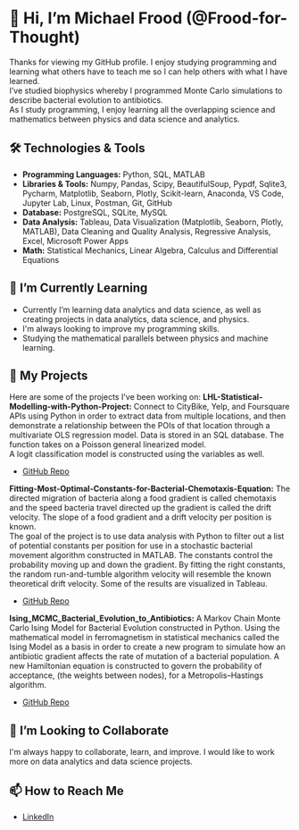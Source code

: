 # 👋 Hi, I’m Michael Frood (@Frood-for-Thought)
Thanks for viewing my GitHub profile. 
I enjoy studying programming and learning what others have to teach me so I can help others with what I have learned.  
I’ve studied biophysics whereby I programmed Monte Carlo simulations to describe bacterial evolution to antibiotics.  
As I study programming, I enjoy learning all the overlapping science and mathematics between physics and data science and analytics.

## 🛠️ Technologies & Tools
  - **Programming Languages:** Python, SQL, MATLAB
  - **Libraries & Tools:** Numpy, Pandas, Scipy, BeautifulSoup, Pypdf, Sqlite3, Pycharm, Matplotlib, Seaborn, Plotly, Scikit-learn, Anaconda,
    VS Code, Jupyter Lab, Linux, Postman, Git, GitHub
  - **Database:** PostgreSQL, SQLite, MySQL
  - **Data Analysis:** Tableau, Data Visualization (Matplotlib, Seaborn, Plotly, MATLAB), Data Cleaning and Quality Analysis, Regressive Analysis, Excel, Microsoft Power Apps
  - **Math:** Statistical Mechanics, Linear Algebra, Calculus and Differential Equations

## 🌱 I’m Currently Learning 
- Currently I’m learning data analytics and data science, as well as creating projects in data analytics, data science, and physics.
- I'm always looking to improve my programming skills.
- Studying the mathematical parallels between physics and machine learning.

## 🔭 My Projects
Here are some of the projects I've been working on:
**LHL-Statistical-Modelling-with-Python-Project:** 
Connect to CityBike, Yelp, and Foursquare APIs using Python in order to extract data from multiple locations,
and then demonstrate a relationship between the POIs of that location through a multivariate OLS regression model.
Data is stored in an SQL database. The function takes on a Poisson general linearized model.  
A logit classification model is constructed using the variables as well.
- [GitHub Repo](https://github.com/Frood-for-Thought/Fitting-Most-Optimal-Constants-for-Bacterial-Chemotaxis-Equation)

**Fitting-Most-Optimal-Constants-for-Bacterial-Chemotaxis-Equation:**
The directed migration of bacteria along a food gradient is called chemotaxis and the speed bacteria travel directed up the gradient 
is called the drift velocity.  The slope of a food gradient and a drift velocity per position is known.  
The goal of the project is to use data analysis with Python to filter out a list of potential constants per position for use in a 
stochastic bacterial movement algorithm constructed in MATLAB. The constants control the probability moving up and down the gradient. 
By fitting the right constants, the random run-and-tumble algorithm velocity will resemble the known theoretical drift velocity.
Some of the results are visualized in Tableau.
- [GitHub Repo](https://github.com/Frood-for-Thought/Fitting-Most-Optimal-Constants-for-Bacterial-Chemotaxis-Equation)

**Ising_MCMC_Bacterial_Evolution_to_Antibiotics:**
A Markov Chain Monte Carlo Ising Model for Bacterial Evolution constructed in Python. 
Using the mathematical model in ferromagnetism in statistical mechanics called the Ising Model as a basis in order to create a new program 
to simulate how an antibiotic gradient affects the rate of mutation of a bacterial population. A new Hamiltonian equation is constructed 
to govern the probability of acceptance, (the weights between nodes), for a Metropolis–Hastings algorithm.
- [GitHub Repo](https://github.com/Frood-for-Thought/Ising_MCMC_Bacterial_Evolution_to_Antibiotics)

## 💞️ I’m Looking to Collaborate
  I'm always happy to collaborate, learn, and improve.  I would like to work more on data analytics and data science projects.

## 📫 How to Reach Me
  - [LinkedIn](www.linkedin.com/in/michael-frood)

<!---
Frood-for-Thought/Frood-for-Thought is a ✨ special ✨ repository because its `README.md` (this file) appears on your GitHub profile.
You can click the Preview link to take a look at your changes.
--->
